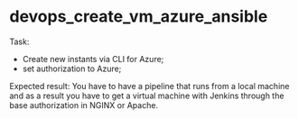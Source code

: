 # devops_create_vm_azure_ansible

Task:
- Create new instants via CLI for Azure;
- set authorization to Azure;

Expected result:
You have to have a pipeline that runs from a local machine and as a result you have to get a virtual machine with Jenkins through the base authorization in NGINX or Apache.
